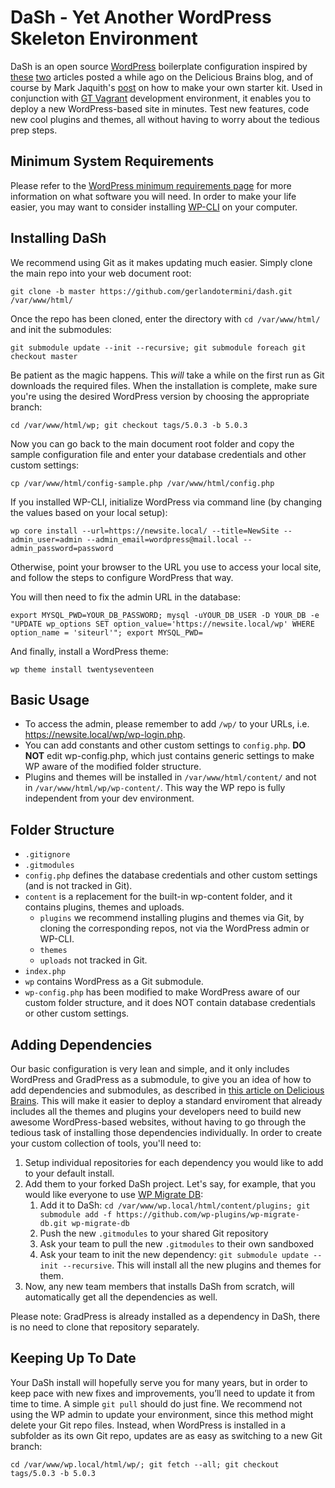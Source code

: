 # DaSh - Yet Another WordPress Skeleton Environment

DaSh is an open source [WordPress](https://wordpress.org/) boilerplate configuration inspired by [these](https://deliciousbrains.com/install-wordpress-subdirectory-composer-git-submodule/) [two](https://deliciousbrains.com/wordpress-deployment-workflow-git/) articles posted a while ago on the Delicious Brains blog, and of course by Mark Jaquith's [post](https://markjaquith.wordpress.com/2012/05/26/wordpress-skeleton/) on how to make your own starter kit. Used in conjunction with [GT Vagrant](https://github.com/gerlandotermini/vagrant) development environment, it enables you to deploy a new WordPress-based site in minutes. Test new features, code new cool plugins and themes, all without having to worry about the tedious prep steps.

## Minimum System Requirements

Please refer to the [WordPress minimum requirements page](https://wordpress.org/about/requirements/) for more information on what software you will need. In order to make your life easier, you may want to consider installing [WP-CLI](https://wp-cli.org/) on your computer.

## Installing DaSh

We recommend using Git as it makes updating much easier. Simply clone the main repo into your web document root:

`git clone -b master https://github.com/gerlandotermini/dash.git /var/www/html/`

Once the repo has been cloned, enter the directory with `cd /var/www/html/` and init the submodules:

`git submodule update --init --recursive; git submodule foreach git checkout master`

Be patient as the magic happens. This *will* take a while on the first run as Git downloads the required files. When the installation is complete, make sure you're using the desired WordPress version by choosing the appropriate branch:

`cd /var/www/html/wp; git checkout tags/5.0.3 -b 5.0.3`

Now you can go back to the main document root folder and copy the sample configuration file and enter your database credentials and other custom settings:

`cp /var/www/html/config-sample.php /var/www/html/config.php`

If you installed WP-CLI, initialize WordPress via command line (by changing the values based on your local setup):

`wp core install --url=https://newsite.local/ --title=NewSite --admin_user=admin --admin_email=wordpress@mail.local --admin_password=password`

Otherwise, point your browser to the URL you use to access your local site, and follow the steps to configure WordPress that way.

You will then need to fix the admin URL in the database:

`export MYSQL_PWD=YOUR_DB_PASSWORD; mysql -uYOUR_DB_USER -D YOUR_DB -e "UPDATE wp_options SET option_value='https://newsite.local/wp' WHERE option_name = 'siteurl'"; export MYSQL_PWD=`

And finally, install a WordPress theme:

`wp theme install twentyseventeen`

## Basic Usage

* To access the admin, please remember to add `/wp/` to your URLs, i.e. https://newsite.local/wp/wp-login.php.
* You can add constants and other custom settings to `config.php`. **DO NOT** edit wp-config.php, which just contains generic settings to make WP aware of the modified folder structure.
* Plugins and themes will be installed in `/var/www/html/content/` and not in `/var/www/html/wp/wp-content/`. This way the WP repo is fully independent from your dev environment.

## Folder Structure

* `.gitignore`
* `.gitmodules`
* `config.php` defines the database credentials and other custom settings (and is not tracked in Git).
* `content` is a replacement for the built-in wp-content folder, and it contains plugins, themes and uploads.
	* `plugins` we recommend installing plugins and themes via Git, by cloning the corresponding repos, not via the WordPress admin or WP-CLI.
	* `themes`
	* `uploads` not tracked in Git.
* `index.php`
* `wp` contains WordPress as a Git submodule. 
* `wp-config.php` has been modified to make WordPress aware of our custom folder structure, and it does NOT contain database credentials or other custom settings.

## Adding Dependencies

Our basic configuration is very lean and simple, and it only includes WordPress and GradPress as a submodule, to give you an idea of how to add dependencies and submodules, as described in [this article on Delicious Brains](https://deliciousbrains.com/git-submodules-manage-wordpress-themes-and-plugins/). This will make it easier to deploy a standard enviroment that already includes all the themes and plugins your developers need to build new awesome WordPress-based websites, without having to go through the tedious task of installing those dependencies individually. In order to create your custom collection of tools, you'll need to:

1. Setup individual repositories for each dependency you would like to add to your default install.
1. Add them to your forked DaSh project. Let's say, for example, that you would like everyone to use [WP Migrate DB](https://github.com/wp-plugins/wp-migrate-db):
	1. Add it to DaSh: `cd /var/www/wp.local/html/content/plugins; git submodule add -f https://github.com/wp-plugins/wp-migrate-db.git wp-migrate-db`
	1. Push the new `.gitmodules` to your shared Git repository
	1. Ask your team to pull the new `.gitmodules` to their own sandboxed
	1. Ask your team to init the new dependency: `git submodule update --init --recursive`. This will install all the new plugins and themes for them.
1. Now, any new team members that installs DaSh from scratch, will automatically get all the dependencies as well.

Please note: GradPress is already installed as a dependency in DaSh, there is no need to clone that repository separately.

## Keeping Up To Date

Your DaSh install will hopefully serve you for many years, but in order to keep pace with new fixes and improvements, you’ll need to update it from time to time. A simple `git pull` should do just fine. We recommend not using the WP admin to update your environment, since this method might delete your Git repo files. Instead, when WordPress is installed in a subfolder as its own Git repo, updates are as easy as switching to a new Git branch:

`cd /var/www/wp.local/html/wp/; git fetch --all; git checkout tags/5.0.3 -b 5.0.3`
